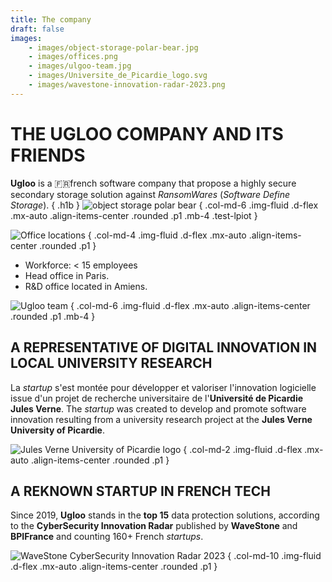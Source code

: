 ```yaml
---
title: The company
draft: false
images:
    - images/object-storage-polar-bear.jpg
    - images/offices.png
    - images/ulgoo-team.jpg
    - images/Universite_de_Picardie_logo.svg
    - images/wavestone-innovation-radar-2023.png
---
```



# THE **UGLOO** COMPANY AND ITS FRIENDS

**Ugloo** is a 🇫🇷french software company that propose a highly secure secondary storage solution against _RansomWares_ (_Software Define Storage_).
{ .h1b }
![object storage polar bear](images/object-storage-polar-bear.jpg "[img]object storage polar bear")
{ .col-md-6 .img-fluid .d-flex .mx-auto .align-items-center .rounded .p1 .mb-4 .test-lpiot } 

![Office locations](images/offices.png "[img]Office locations")
{ .col-md-4 .img-fluid .d-flex .mx-auto .align-items-center .rounded .p1 }

* Workforce: < 15 employees
* Head office in Paris.  
* R&D office located in Amiens.

![Ugloo team](images/ugloo-team.jpg "[img]Ugloo team")
{ .col-md-6 .img-fluid .d-flex .mx-auto .align-items-center .rounded .p1 .mb-4 }

## A REPRESENTATIVE OF **DIGITAL INNOVATION** IN LOCAL UNIVERSITY RESEARCH

La *startup* s'est montée pour développer et valoriser l'innovation logicielle issue d'un projet de recherche universitaire de l'**Université de Picardie Jules Verne**.
The *startup* was created to develop and promote software innovation resulting from a university research project at the **Jules Verne University of Picardie**.

![Jules Verne University of Picardie logo](images/Universite_de_Picardie_logo.svg "[img]Jules Verne University of Picardie logo")
{ .col-md-2 .img-fluid .d-flex .mx-auto .align-items-center .rounded .p1 }

## A REKNOWN STARTUP IN **FRENCH TECH**

Since 2019, **Ugloo** stands in the **top 15** data protection solutions, according to the **CyberSecurity Innovation Radar** published by **WaveStone** and **BPIFrance** and counting 160+ French _startups_.

![WaveStone CyberSecurity Innovation Radar 2023](images/wavestone-innovation-radar-2023.png "[img]WaveStone CyberSecurity Innovation Radar 2023")
{ .col-md-10 .img-fluid .d-flex .mx-auto .align-items-center .rounded .p1 }
